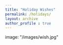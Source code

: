 ```yaml
---
title: "Holiday Wishes"
permalink: /holidays/
layout: archive
author_profile : true
---
```

  image: "/images/wish.jpg"
